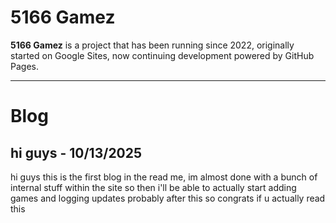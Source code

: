 # 5166 Gamez

**5166 Gamez** is a project that has been running since 2022, originally started on Google Sites, now continuing development powered by GitHub Pages.  

---

# Blog
## hi guys - 10/13/2025
hi guys this is the first blog in the read me, im almost done with a bunch of internal stuff within the site so then i'll be able to actually start adding games and logging updates probably after this so congrats if u actually read this
